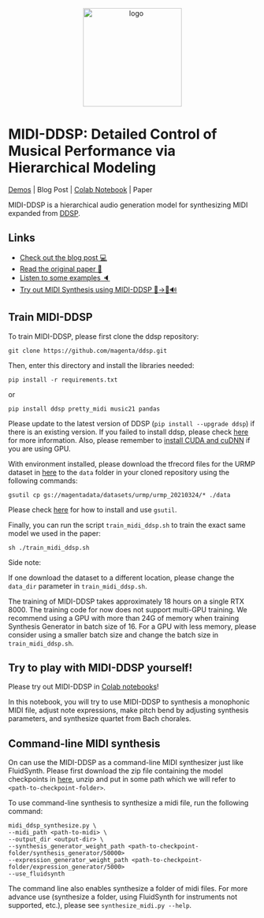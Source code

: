 <div align="center">
<img src="https://midi-ddsp.github.io/pics/midi-ddsp-logo.png" width="200px" alt="logo"></img>
</div>

# MIDI-DDSP: Detailed Control of Musical Performance via Hierarchical Modeling

[Demos](https://midi-ddsp.github.io/) | Blog Post | [Colab Notebook](https://colab.research.google.com/drive/18kbkyTTgrgXYPaOh1tiICn3_yJGMsUNJ?usp=sharing) | Paper

MIDI-DDSP is a hierarchical audio generation model for synthesizing MIDI expanded
from [DDSP](https://github.com/magenta/ddsp).

## Links

* [Check out the blog post 💻]()
* [Read the original paper 📄]()
* [Listen to some examples 🔈](https://midi-ddsp.github.io/)
* [Try out MIDI Synthesis using MIDI-DDSP 🎵->🎻🔊](https://colab.research.google.com/drive/18kbkyTTgrgXYPaOh1tiICn3_yJGMsUNJ?usp=sharing)

## Train MIDI-DDSP

To train MIDI-DDSP, please first clone the ddsp repository:

```
git clone https://github.com/magenta/ddsp.git
```

Then, enter this directory and install the libraries needed:

```
pip install -r requirements.txt
```

or

```
pip install ddsp pretty_midi music21 pandas
```

Please update to the latest version of DDSP (`pip install --upgrade ddsp`) if there is an existing version. If you
failed to install ddsp, please check [here](https://github.com/magenta/ddsp/blob/main/README.md#installation)
for more information. Also, please remember to [install CUDA and cuDNN](https://www.tensorflow.org/install/gpu) if you
are using GPU.

With environment installed, please download the tfrecord files for the URMP dataset in
[here](https://console.cloud.google.com/storage/browser/magentadata/datasets/urmp/urmp_20210324) to the `data` folder in
your cloned repository using the following commands:

```
gsutil cp gs://magentadata/datasets/urmp/urmp_20210324/* ./data
```

Please check [here](https://cloud.google.com/storage/docs/gsutil) for how to install and use `gsutil`.

Finally, you can run the script `train_midi_ddsp.sh` to train the exact same model we used in the paper:

```
sh ./train_midi_ddsp.sh
```

Side note:

If one download the dataset to a different location, please change the `data_dir` parameter in `train_midi_ddsp.sh`.

The training of MIDI-DDSP takes approximately 18 hours on a single RTX 8000. The training code for now does not support
multi-GPU training. We recommend using a GPU with more than 24G of memory when training Synthesis Generator in batch
size of 16. For a GPU with less memory, please consider using a smaller batch size and change the batch size
in `train_midi_ddsp.sh`.

## Try to play with MIDI-DDSP yourself!

Please try out MIDI-DDSP
in [Colab notebooks](https://colab.research.google.com/drive/1QRQe2wxBnEVQHIohrPcyEGeUSjKs3gfj?usp=sharing)!

In this notebook, you will try to use MIDI-DDSP to synthesis a monophonic MIDI file, adjust note expressions, make pitch
bend by adjusting synthesis parameters, and synthesize quartet from Bach chorales.

## Command-line MIDI synthesis

On can use the MIDI-DDSP as a command-line MIDI synthesizer just like FluidSynth. Please first download the zip file
containing the model checkpoints
in [here](https://drive.google.com/file/d/1HbS2fQItqIeeTqalVd65qvw8PeuvYSYz/view?usp=sharing), unzip and put in some
path which we will refer to `<path-to-checkpoint-folder>`.

To use command-line synthesis to synthesize a midi file, run the following command:

```
midi_ddsp_synthesize.py \
--midi_path <path-to-midi> \
--output_dir <output-dir> \
--synthesis_generator_weight_path <path-to-checkpoint-folder/synthesis_generator/50000>
--expression_generator_weight_path <path-to-checkpoint-folder/expression_generator/5000>
--use_fluidsynth
```

The command line also enables synthesize a folder of midi files. For more advance use (synthesize a folder, using
FluidSynth for instruments not supported, etc.), please see `synthesize_midi.py --help`.

[comment]: <> (## TODO: 0. Add script, dealing with model weight download, 1. Change the training loop, 2. Support multi-gpu training)